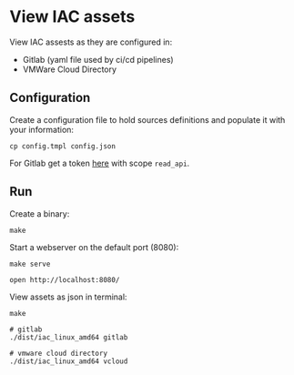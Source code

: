 # View IAC assets

View IAC assests as they are configured in:
- Gitlab (yaml file used by ci/cd pipelines)
- VMWare Cloud Directory

## Configuration

Create a configuration file to hold sources definitions and populate it with your information:

```shell
cp config.tmpl config.json
```

For Gitlab get a token [here](https://git.lpc.logius.nl/-/profile/personal_access_tokens) with scope `read_api`.

## Run

Create a binary:

```shell
make
```

Start a webserver on the default port (8080):

```shell
make serve

open http://localhost:8080/
```


View assets as json in terminal:

```shell
make

# gitlab
./dist/iac_linux_amd64 gitlab

# vmware cloud directory
./dist/iac_linux_amd64 vcloud
```